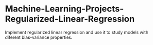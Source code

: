 # Machine-Learning-Projects-Regularized-Linear-Regression
Implement regularized linear regression and use it to study models with diferent bias-variance properties.
